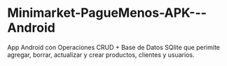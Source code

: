 # Minimarket-PagueMenos-APK---Android
App Android con Operaciones CRUD + Base de Datos SQlite que perimite agregar, borrar, actualizar y crear productos, clientes y usuarios.
